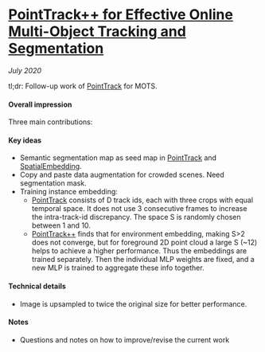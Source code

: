 # [PointTrack++ for Effective Online Multi-Object Tracking and Segmentation](https://arxiv.org/abs/2007.01549)

_July 2020_

tl;dr: Follow-up work of [PointTrack](pointtrack.md) for MOTS.

#### Overall impression
Three main contributions:


#### Key ideas
- Semantic segmentation map as seed map in [PointTrack](pointtrack.md) and [SpatialEmbedding](spatial_embedding.md).
- Copy and paste data augmentation for crowded scenes. Need segmentation mask.
- Training instance embedding:
	- [PointTrack](pointtrack.md) consists of D track ids, each with three crops with equal temporal space. It does not use 3 consecutive frames to increase the intra-track-id discrepancy. The space S is randomly chosen between 1 and 10.
	- [PointTrack++](pointtrack++.md) finds that for environment embedding, making S>2 does not converge, but for foreground 2D point cloud a large S (~12) helps to achieve a higher performance. Thus the embeddings are trained separately. Then the individual MLP weights are fixed, and a new MLP is trained to aggregate these info together. 

#### Technical details
- Image is upsampled to twice the original size for better performance.

#### Notes
- Questions and notes on how to improve/revise the current work  


